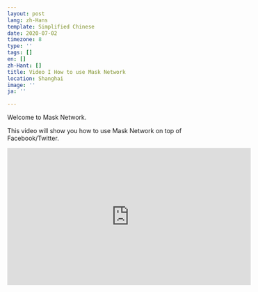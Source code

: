 ```yaml
---
layout: post
lang: zh-Hans
template: Simplified Chinese
date: 2020-07-02
timezone: 8
type: ''
tags: []
en: []
zh-Hant: []
title: Video I How to use Mask Network
location: Shanghai
image: ''
ja: ''

---
```

Welcome to Mask Network.

This video will show you how to use Mask Network on top of Facebook/Twitter.

<iframe width="560" height="315" src="https://www.youtube.com/embed/eaWFJBkImU0" frameborder="0" allow="accelerometer; autoplay; encrypted-media; gyroscope; picture-in-picture" allowfullscreen></iframe>